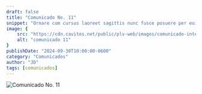 ```yaml
---
draft: false
title: "Comunicado No. 11"
snippet: "Ornare cum cursus laoreet sagittis nunc fusce posuere per euismod dis vehicula a, semper fames lacus maecenas dictumst pulvinar neque enim non potenti. Torquent hac sociosqu eleifend potenti."
image: {
    src: "https://cdn.cavitos.net/public/plv-web/images/comunicado-interno.jpg?&fit=crop&w=430&h=240",
    alt: "comunicado 11"
}
publishDate: "2024-09-30T10:00:00-0600"
category: "Comunicados"
author: "JD"
tags: [comunicados]
---
```


![Comunicado No. 11](https://cdn.cavitos.net/public/plv-web/documents/comunicado-11.jpg)